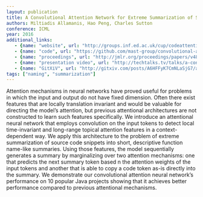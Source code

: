 ```yaml
---
layout: publication
title: A Convolutional Attention Network for Extreme Summarization of Source Code
authors: Miltiadis Allamanis, Hao Peng, Charles Sutton
conference: ICML
year: 2016
additional_links:
   - {name: "website", url: "http://groups.inf.ed.ac.uk/cup/codeattention/"}
   - {name: "code", url: "https://github.com/mast-group/convolutional-attention"}
   - {name: "proceedings", url: "http://jmlr.org/proceedings/papers/v48/allamanis16.pdf"}
   - {name: "presentation video", url: "http://techtalks.tv/talks/a-convolutional-attention-network-for-extreme-summarization-of-source-code/62461/"}
   - {name: "GitXiV", url: "http://gitxiv.com/posts/A6HFFyK7CmNLaSjG7/a-convolutional-attention-network-for-extreme-summarization"}
tags: ["naming", "summarization"]
---
```

Attention mechanisms in neural networks have proved useful for problems in which
the input and output do not have fixed dimension. Often there exist features that
are locally translation invariant and would be valuable for directing the model’s attention,
but previous attentional architectures are not constructed to learn such features specifically.
We introduce an attentional neural network that employs convolution on the input tokens to detect
local time-invariant and long-range topical attention features in a context-dependent way. We
apply this architecture to the problem of extreme summarization of source code snippets into short,
descriptive function name-like summaries. Using those features, the model sequentially generates a
summary by marginalizing over two attention mechanisms: one that predicts the next summary token based 
n the attention weights of the input tokens and another that is able to copy a code token as-is directly
into the summary. We demonstrate our convolutional attention neural network’s performance on 10 popular Java
projects showing that it achieves better performance compared to previous attentional mechanisms.
